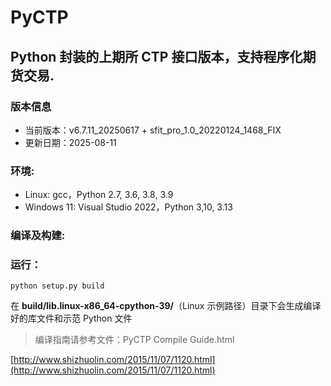 # PyCTP

## Python 封装的上期所 CTP 接口版本，支持程序化期货交易.

### 版本信息

* 当前版本：v6.7.11_20250617 + sfit_pro_1.0_20220124_1468_FIX
* 更新日期：2025-08-11

### 环境:

* Linux: gcc，Python 2.7, 3.6, 3.8, 3.9
* Windows 11: Visual Studio 2022，Python 3,10, 3.13

### 编译及构建:

### 运行：

```
python setup.py build
```

在 **build/lib.linux-x86_64-cpython-39/**（Linux 示例路径）目录下会生成编译好的库文件和示范 Python 文件

> 编译指南请参考文件：PyCTP Compile Guide.html

[http://www.shizhuolin.com/2015/11/07/1120.html](http://www.shizhuolin.com/2015/11/07/1120.html)


